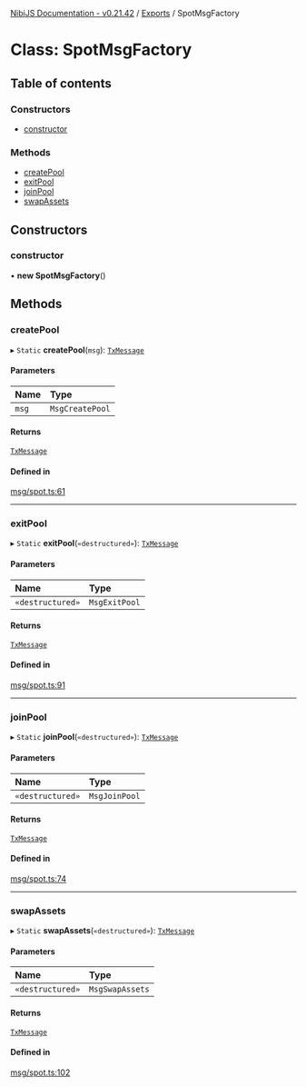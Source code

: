 [NibiJS Documentation - v0.21.42](../intro.md) / [Exports](../modules.md) / SpotMsgFactory

# Class: SpotMsgFactory

## Table of contents

### Constructors

- [constructor](SpotMsgFactory.md#constructor)

### Methods

- [createPool](SpotMsgFactory.md#createpool)
- [exitPool](SpotMsgFactory.md#exitpool)
- [joinPool](SpotMsgFactory.md#joinpool)
- [swapAssets](SpotMsgFactory.md#swapassets)

## Constructors

### constructor

• **new SpotMsgFactory**()

## Methods

### createPool

▸ `Static` **createPool**(`msg`): [`TxMessage`](../interfaces/TxMessage.md)

#### Parameters

| Name | Type |
| :------ | :------ |
| `msg` | `MsgCreatePool` |

#### Returns

[`TxMessage`](../interfaces/TxMessage.md)

#### Defined in

[msg/spot.ts:61](https://github.com/NibiruChain/ts-sdk/blob/8fe02e0/packages/nibijs/src/msg/spot.ts#L61)

___

### exitPool

▸ `Static` **exitPool**(`«destructured»`): [`TxMessage`](../interfaces/TxMessage.md)

#### Parameters

| Name | Type |
| :------ | :------ |
| `«destructured»` | `MsgExitPool` |

#### Returns

[`TxMessage`](../interfaces/TxMessage.md)

#### Defined in

[msg/spot.ts:91](https://github.com/NibiruChain/ts-sdk/blob/8fe02e0/packages/nibijs/src/msg/spot.ts#L91)

___

### joinPool

▸ `Static` **joinPool**(`«destructured»`): [`TxMessage`](../interfaces/TxMessage.md)

#### Parameters

| Name | Type |
| :------ | :------ |
| `«destructured»` | `MsgJoinPool` |

#### Returns

[`TxMessage`](../interfaces/TxMessage.md)

#### Defined in

[msg/spot.ts:74](https://github.com/NibiruChain/ts-sdk/blob/8fe02e0/packages/nibijs/src/msg/spot.ts#L74)

___

### swapAssets

▸ `Static` **swapAssets**(`«destructured»`): [`TxMessage`](../interfaces/TxMessage.md)

#### Parameters

| Name | Type |
| :------ | :------ |
| `«destructured»` | `MsgSwapAssets` |

#### Returns

[`TxMessage`](../interfaces/TxMessage.md)

#### Defined in

[msg/spot.ts:102](https://github.com/NibiruChain/ts-sdk/blob/8fe02e0/packages/nibijs/src/msg/spot.ts#L102)
